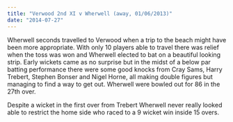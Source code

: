 ```yaml
---
title: "Verwood 2nd XI v Wherwell (away, 01/06/2013)"
date: "2014-07-27"
---
```


Wherwell seconds travelled to Verwood when a trip to the beach might have been more appropriate. With only 10 players able to travel there was relief when the toss was won and Wherwell elected to bat on a beautiful looking strip. Early wickets came as no surprise but in the midst of a below par batting performance there were some good knocks from Cray Sams, Harry Trebert, Stephen Bonser and Nigel Horne, all making double figures but managing to find a way to get out. Wherwell were bowled out for 86 in the 27th over.

Despite a wicket in the first over from Trebert Wherwell never really looked able to restrict the home side who raced to a 9 wicket win inside 15 overs.
